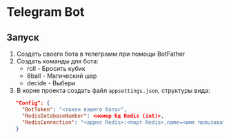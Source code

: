 # Telegram Bot
## Запуск

1) Создать своего бота в телеграмм при помощи BotFather
2) Создать команды для бота:
   - roll - Бросить кубик
   - 8ball - Магический шар
   - decide - Выбери
3) В корне проекта создать файл `appsettings.json`, структуры вида:

```json
   "Config": {
     "BotToken": "<токен вашего бота>",
     "RedisDatabaseNumber": <номер бд Redis (int)>,
     "RedisConnection": "<адрес Redis>:<порт Redis>,name=<имя пользователя>,password=<пароль пользователя>,abortConnect=false"
   } 
```

